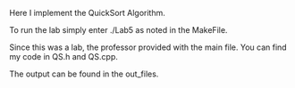 Here I implement the QuickSort Algorithm.

To run the lab simply enter ./Lab5 as noted in the MakeFile.

Since this was a lab, the professor provided with the main file. You can find my code in QS.h and QS.cpp.

The output can be found in the out_files.

